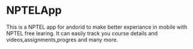 # NPTELApp
This is a NPTEL app for andorid to make better experiance in mobile with NPTEL free learing. It can easily track you course details and videos,assignments,progres and many more.
